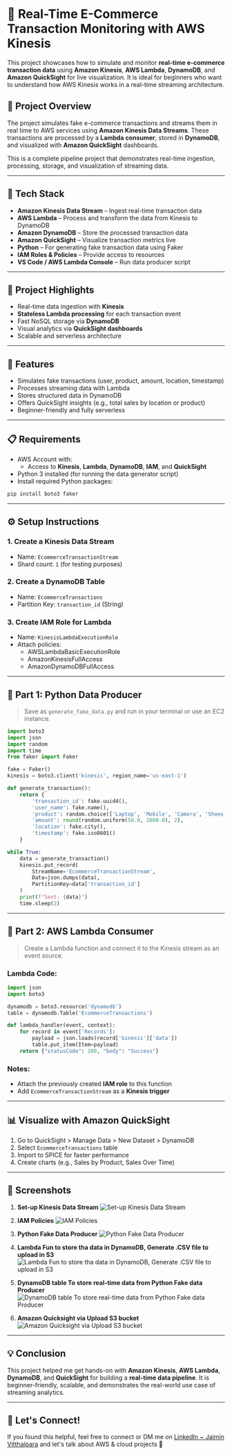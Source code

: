 
# 🛒 Real-Time E-Commerce Transaction Monitoring with AWS Kinesis

This project showcases how to simulate and monitor **real-time e-commerce transaction data** using **Amazon Kinesis**, **AWS Lambda**, **DynamoDB**, and **Amazon QuickSight** for live visualization. It is ideal for beginners who want to understand how AWS Kinesis works in a real-time streaming architecture.

## 🚀 Project Overview

The project simulates fake e-commerce transactions and streams them in real time to AWS services using **Amazon Kinesis Data Streams**. These transactions are processed by a **Lambda consumer**, stored in **DynamoDB**, and visualized with **Amazon QuickSight** dashboards.

This is a complete pipeline project that demonstrates real-time ingestion, processing, storage, and visualization of streaming data.

---

## 🔧 Tech Stack

- **Amazon Kinesis Data Stream** – Ingest real-time transaction data
- **AWS Lambda** – Process and transform the data from Kinesis to DynamoDB
- **Amazon DynamoDB** – Store the processed transaction data
- **Amazon QuickSight** – Visualize transaction metrics live
- **Python** – For generating fake transaction data using Faker
- **IAM Roles & Policies** – Provide access to resources
- **VS Code / AWS Lambda Console** – Run data producer script

---

## 🧠 Project Highlights

- Real-time data ingestion with **Kinesis**
- **Stateless Lambda processing** for each transaction event
- Fast NoSQL storage via **DynamoDB**
- Visual analytics via **QuickSight dashboards**
- Scalable and serverless architecture

---

## 🔑 Features

- Simulates fake transactions (user, product, amount, location, timestamp)
- Processes streaming data with Lambda
- Stores structured data in DynamoDB
- Offers QuickSight insights (e.g., total sales by location or product)
- Beginner-friendly and fully serverless

---

## 📋 Requirements

- AWS Account with:
  - Access to **Kinesis**, **Lambda**, **DynamoDB**, **IAM**, and **QuickSight**
- Python 3 installed (for running the data generator script)
- Install required Python packages:
```bash
pip install boto3 faker
```

---

## ⚙️ Setup Instructions

### 1. Create a Kinesis Data Stream

- Name: `EcommerceTransactionStream`
- Shard count: `1` (for testing purposes)

### 2. Create a DynamoDB Table

- Name: `EcommerceTransactions`
- Partition Key: `transaction_id` (String)

### 3. Create IAM Role for Lambda

- Name: `KinesisLambdaExecutionRole`
- Attach policies:
  - AWSLambdaBasicExecutionRole
  - AmazonKinesisFullAccess
  - AmazonDynamoDBFullAccess

---

## 🧪 Part 1: Python Data Producer

> Save as `generate_fake_data.py` and run in your terminal or use an EC2 instance.

```python
import boto3
import json
import random
import time
from faker import Faker

fake = Faker()
kinesis = boto3.client('kinesis', region_name='us-east-1')

def generate_transaction():
    return {
        'transaction_id': fake.uuid4(),
        'user_name': fake.name(),
        'product': random.choice(['Laptop', 'Mobile', 'Camera', 'Shoes', 'Watch']),
        'amount': round(random.uniform(50.0, 2000.0), 2),
        'location': fake.city(),
        'timestamp': fake.iso8601()
    }

while True:
    data = generate_transaction()
    kinesis.put_record(
        StreamName='EcommerceTransactionStream',
        Data=json.dumps(data),
        PartitionKey=data['transaction_id']
    )
    print(f"Sent: {data}")
    time.sleep(2)
```

---

## 🧪 Part 2: AWS Lambda Consumer

> Create a Lambda function and connect it to the Kinesis stream as an event source.

### Lambda Code:

```python
import json
import boto3

dynamodb = boto3.resource('dynamodb')
table = dynamodb.Table('EcommerceTransactions')

def lambda_handler(event, context):
    for record in event['Records']:
        payload = json.loads(record['kinesis']['data'])
        table.put_item(Item=payload)
    return {"statusCode": 200, "body": "Success"}
```

### Notes:

- Attach the previously created **IAM role** to this function
- Add `EcommerceTransactionStream` as a **Kinesis trigger**

---

## 📊 Visualize with Amazon QuickSight

1. Go to QuickSight > Manage Data > New Dataset > DynamoDB
2. Select `EcommerceTransactions` table
3. Import to SPICE for faster performance
4. Create charts (e.g., Sales by Product, Sales Over Time)

---

## 📸 Screenshots

1. **Set-up Kinesis Data Stream**
![Set-up Kinesis Data Stream](https://github.com/jaimin-vitthalpara/TestingJenkinsRepo/blob/53cd594adbb23f89455183c20f51049f98155da9/Kinesis_graph-1.png)

2. **IAM Policies**
![IAM Policies](https://github.com/jaimin-vitthalpara/TestingJenkinsRepo/blob/53cd594adbb23f89455183c20f51049f98155da9/Kinesis-IAM-Policy-1.png)

3. **Python Fake Data Producer**
![Python Fake Data Producer](https://github.com/jaimin-vitthalpara/TestingJenkinsRepo/blob/53cd594adbb23f89455183c20f51049f98155da9/Screenshot%20(28).png)

4. **Lambda Fun to store tha data in DynamoDB, Generate .CSV file to upload in S3**
![Lambda Fun to store tha data in DynamoDB, Generate .CSV file to upload in S3](https://github.com/jaimin-vitthalpara/TestingJenkinsRepo/blob/53cd594adbb23f89455183c20f51049f98155da9/Kinesis-lambda-1.png)

5. **DynamoDB table To store real-time data from Python Fake data Producer**
![DynamoDB table To store real-time data from Python Fake data Producer](https://github.com/jaimin-vitthalpara/TestingJenkinsRepo/blob/53cd594adbb23f89455183c20f51049f98155da9/Kinesis-DynamoDB-1.png)

6. **Amazon Quicksight via Upload S3 bucket**
![Amazon Quicksight via Upload S3 bucket](https://github.com/jaimin-vitthalpara/TestingJenkinsRepo/blob/53cd594adbb23f89455183c20f51049f98155da9/Kinesis-Quicksight-1.png)

---

## 💡 Conclusion

This project helped me get hands-on with **Amazon Kinesis**, **AWS Lambda**, **DynamoDB**, and **QuickSight** for building a **real-time data pipeline**. It is beginner-friendly, scalable, and demonstrates the real-world use case of streaming analytics.

---

## 🤝 Let's Connect!

If you found this helpful, feel free to connect or DM me on [LinkedIn ~ Jaimin Vitthalpara](https://www.linkedin.com/in/jaimin-vitthalpara-291a6a14b) and let's talk about AWS & cloud projects 🚀
